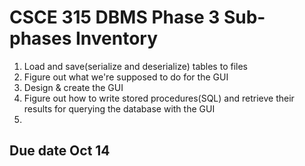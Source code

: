 # CSCE 315 DBMS Phase 3 Sub-phases Inventory 
1) Load and save(serialize and deserialize) tables to files
2) Figure out what we're supposed to do for the GUI
3) Design & create the GUI
4) Figure out how to write stored procedures(SQL) and retrieve their results for querying the database with the GUI
5) 

## Due date Oct 14
